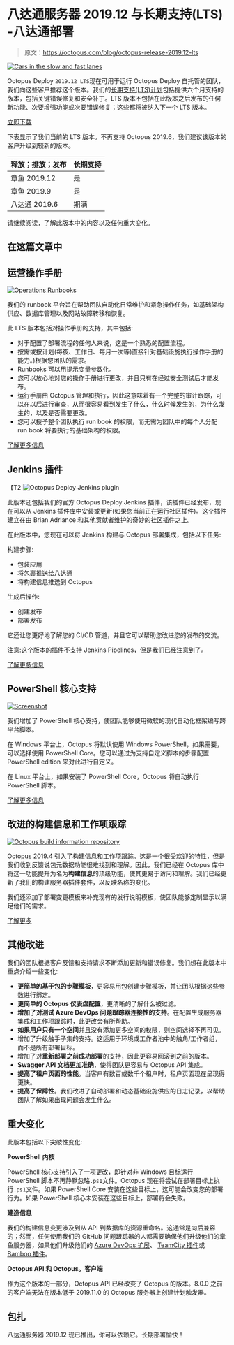 # 八达通服务器 2019.12 与长期支持(LTS) -八达通部署

> 原文：<https://octopus.com/blog/octopus-release-2019.12-lts>

[![Cars in the slow and fast lanes](img/ca0869c822053e6dc17708acc248d162.png)](#)

Octopus Deploy `2019.12 LTS`现在可用于运行 Octopus Deploy 自托管的团队，我们向这些客户推荐这个版本。我们的[长期支持(LTS)计划](https://octopus.com/docs/administration/upgrading/long-term-support)包括提供六个月支持的版本，包括关键错误修复和安全补丁。LTS 版本不包括在此版本之后发布的任何新功能、次要增强功能或次要错误修复；这些都将被纳入下一个 LTS 版本。

[立即下载](https://octopus.com/downloads)

下表显示了我们当前的 LTS 版本。不再支持 Octopus 2019.6，我们建议该版本的客户升级到较新的版本。

| 释放；排放；发布 | 长期支持 |
| --- | --- |
| 章鱼 2019.12 | 是 |
| 章鱼 2019.9 | 是 |
| 八达通 2019.6 | 期满 |

请继续阅读，了解此版本中的内容以及任何重大变化。

## 在这篇文章中

## 运营操作手册

[![Operations Runbooks](img/be67b081d4c603b40b515def805404c5.png)](#)

我们的 runbook 平台旨在帮助团队自动化日常维护和紧急操作任务，如基础架构供应、数据库管理以及网站故障转移和恢复。

此 LTS 版本包括对操作手册的支持，其中包括:

*   对于配置了部署流程的任何人来说，这是一个熟悉的配置流程。
*   按需或按计划(每夜、工作日、每月一次等)直接针对基础设施执行操作手册的能力。)根据您团队的需求。
*   Runbooks 可以用提示变量参数化。
*   您可以放心地对您的操作手册进行更改，并且只有在经过安全测试后才能发布。
*   运行手册由 Octopus 管理和执行，因此这意味着有一个完整的审计跟踪，可以在以后进行审查，从而很容易看到发生了什么，什么时候发生的，为什么发生的，以及是否需要更改。
*   您可以授予整个团队执行 run book 的权限，而无需为团队中的每个人分配 run book 将要执行的基础架构的权限。

[了解更多信息](https://octopus.com/docs/deployment-process/operations-runbooks)

## Jenkins 插件

【T2 ![Octopus Deploy Jenkins plugin](img/6722f0b7a057a8488947c525a43cdd4f.png)

此版本还包括我们的官方 Octopus Deploy Jenkins 插件，该插件已经发布，现在可以从 Jenkins 插件库中安装或更新(如果您当前正在运行社区插件)。这个插件建立在由 Brian Adriance 和其他贡献者维护的奇妙的社区插件之上。

在此版本中，您现在可以将 Jenkins 构建与 Octopus 部署集成，包括以下任务:

构建步骤:

*   包装应用
*   将包裹推送给八达通
*   将构建信息推送到 Octopus

生成后操作:

*   创建发布
*   部署发布

它还让您更好地了解您的 CI/CD 管道，并且它可以帮助您改进您的发布的交流。

注意:这个版本的插件不支持 Jenkins Pipelines，但是我们已经注意到了。

[了解更多信息](https://octopus.com/blog/octopus-jenkins-plugin)

## PowerShell 核心支持

[![Screenshot ](img/c2e73ced56fbad458d713d2ffa9b5433.png)](#)

我们增加了 PowerShell 核心支持，使团队能够使用微软的现代自动化框架编写跨平台脚本。

在 Windows 平台上，Octopus 将默认使用 Windows PowerShell，如果需要，可以选择使用 PowerShell Core。您可以通过为支持自定义脚本的步骤配置 PowerShell edition 来对此进行自定义。

在 Linux 平台上，如果安装了 PowerShell Core，Octopus 将自动执行 PowerShell 脚本。

[了解更多信息](https://octopus.com/docs/deployment-examples/custom-scripts/powershell-core)

## 改进的构建信息和工作项跟踪

[![Octopus build information repository](img/7f8ab6ca33c223c1ff489dfba23e8ce5.png)](#)

Octopus 2019.4 引入了构建信息和工作项跟踪。这是一个很受欢迎的特性，但是我们收到反馈说包元数据功能很难找到和理解。因此，我们已经在 Octopus 库中将这一功能提升为名为**构建信息**的顶级功能，使其更易于访问和理解。我们已经更新了我们的构建服务器插件套件，以反映名称的变化。

我们还添加了部署变更模板来补充现有的发行说明模板，使团队能够定制显示以满足他们的需求。

[了解更多](https://octopus.com/docs/packaging-applications/build-servers/build-information)

## 其他改进

我们的团队根据客户反馈和支持请求不断添加更新和错误修复。我们想在此版本中重点介绍一些变化:

*   **更简单的基于包的步骤模板**，更容易用包创建步骤模板，并让团队根据这些参数进行绑定。
*   **更简单的 Octopus 仪表盘配置**，更清晰的了解什么被过滤。
*   **增加了对测试 Azure DevOps 问题跟踪器连接性的支持**。在配置生成服务器集成和工作项跟踪时，此更改会有所帮助。
*   **如果用户只有一个空间**并且没有添加更多空间的权限，则空间选择不再可见。
*   增加了升级触手子集的支持。这适用于环境或工作者池中的触角/工作者组，而不是所有部署目标。
*   增加了对**重新部署之前成功部署**的支持，因此更容易回滚到之前的版本。
*   **Swagger API 文档更加准确**，使得团队更容易与 Octopus API 集成。
*   **提高了租户页面的性能**。当客户有数百或数千个租户时，租户页面现在呈现得更快。
*   **提高了保障性**。我们改进了自动部署和动态基础设施供应的日志记录，以帮助团队了解如果出现问题会发生什么。

## 重大变化

此版本包括以下突破性变化:

**PowerShell 内核**

PowerShell 核心支持引入了一项更改，即针对非 Windows 目标运行 PowerShell 脚本不再静默忽略`.ps1`文件。Octopus 现在将尝试在部署目标上执行`.ps1`文件。如果 PowerShell Core 安装在这些目标上，这可能会改变您的部署行为。如果 PowerShell 核心未安装在这些目标上，部署将会失败。

**建造信息**

我们的构建信息变更涉及到从 API 到数据库的资源重命名。这通常是向后兼容的；然而，任何使用我们的 GitHub 问题跟踪器的人都需要确保他们升级他们的章鱼服务器，如果他们升级他们的 [Azure DevOps 扩展](https://marketplace.visualstudio.com/items?itemName=octopusdeploy.octopus-deploy-build-release-tasks)、 [TeamCity 插件](https://plugins.jetbrains.com/plugin/9038-octopus-deploy-integration)或 [Bamboo 插件](https://marketplace.atlassian.com/apps/1217235/octopus-deploy-bamboo-add-on)。

**Octopus API 和 Octopus。客户端**

作为这个版本的一部分，Octopus API 已经改变了 Octopus 的版本。8.0.0 之前的客户端无法在版本低于 2019.11.0 的 Octopus 服务器上创建计划触发器。

## 包扎

八达通服务器 2019.12 现已推出，你可以依赖它。长期部署愉快！